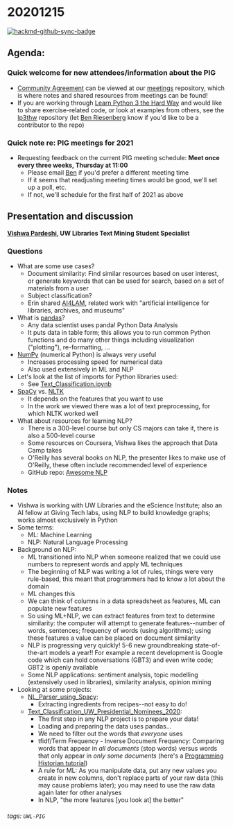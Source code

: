 # 20201215

[![hackmd-github-sync-badge](https://hackmd.io/LVvIjF5uRzetHE_Aay73fQ/badge)](https://hackmd.io/LVvIjF5uRzetHE_Aay73fQ)


## Agenda:

### Quick welcome for new attendees/information about the PIG
- [Community Agreement](https://github.com/uw-libraries-python-interest-group/meetings/blob/main/README.md#community-agreement) can be viewed at our [meetings](https://github.com/uw-libraries-python-interest-group/meetings) repository, which is where notes and shared resources from meetings can be found!
- If you are working through [Learn Python 3 the Hard Way](https://alliance-primo.hosted.exlibrisgroup.com/permalink/f/l9c4fq/CP71290856150001451) and would like to share exercise-related code, or look at examples from others, see the [lp3thw](https://github.com/uw-libraries-python-interest-group/lp3thw) repository (let [Ben Riesenberg](mailto:ries07@uw.edu) know if you'd like to be a contributor to the repo)

### Quick note re: PIG meetings for 2021
- Requesting feedback on the current PIG meeting schedule: **Meet once every three weeks, Thursday at 11:00**
    - Please email [Ben](mailto:ries07@uw.edu) if you'd prefer a different meeting time
    - If it seems that readjusting meeting times would be good, we'll set up a poll, etc.
    - If not, we'll schedule for the first half of 2021 as above

## Presentation and discussion
**[Vishwa Pardeshi](https://github.com/vishwapardeshi), UW Libraries Text Mining Student Specialist**

### Questions
- What are some use cases?
    - Document similarity: Find similar resources based on user interest, or generate keywords that can be used for search, based on a set of materials from a user
    - Subject classification?
    - Erin shared [AI4LAM](https://sites.google.com/view/ai4lam), related work with "artificial intelligence for libraries, archives, and museums"
- What is [pandas](https://pandas.pydata.org/)?
    - Any data scientist uses panda! Python Data Analysis
    - It puts data in table form; this allows you to run common Python functions and do many other things including visualization ("plotting"), re-formatting, ...
- [NumPy](https://numpy.org/) (numerical Python) is always very useful
    - Increases processing speed for numerical data
    - Also used extensively in ML and NLP
- Let's look at the list of imports for Python libraries used:
    - See [Text_Classification.ipynb](https://github.com/vishwapardeshi/Text_Classification_US_Presidential_Nominees_2020/blob/a8f37a68e4136c933d690c372f625ab245f50ccf/Text_Classification.ipynb)
- [SpaCy](https://spacy.io/) vs. [NLTK](https://www.nltk.org/)
    - It depends on the features that you want to use
    - In the work we viewed there was a lot of text preprocessing, for which NLTK worked well
- What about resources for learning NLP?
    - There is a 300-level course but only CS majors can take it, there is also a 500-level course
    - Some resources on Coursera, Vishwa likes the approach that Data Camp takes
    - O'Reilly has several books on NLP, the presenter likes to make use of O'Reilly, these often include recommended level of experience
    - GitHub repo: [Awesome NLP](https://github.com/keon/awesome-nlp)

### Notes

- Vishwa is working with UW Libraries and the eScience Institute; also an AI fellow at Giving Tech labs, using NLP to build knowledge graphs; works almost exclusively in Python
- Some terms:
    - ML: Machine Learning
    - NLP: Natural Language Processing
- Background on NLP:
    - ML transitioned into NLP when someone realized that we could use numbers to represent words and apply ML techniques
    - The beginning of NLP was writing a lot of rules, things were very rule-based, this meant that programmers had to know a lot about the domain
    - ML changes this
    - We can think of columns in a data spreadsheet as features, ML can populate new features
    - So using ML+NLP, we can extract features from text to determine similarity: the computer will attempt to generate features--number of words, sentences; frequency of words (using algorithms); using these features a value can be placed on document similarity
    - NLP is progressing very quickly! 5-6 new groundbreaking state-of-the-art models a year!! For example a recent development is Google code which can hold conversations (GBT3) and even write code; GBT2 is openly available 
    - Some NLP applications: sentiment analysis, topic modelling (extensively used in libraries), similarity analysis, opinion mining
- Looking at some projects:
    - [NL_Parser_using_Spacy](https://github.com/vishwapardeshi/NL_Parser_using_Spacy): 
        - Extracting ingredients from recipes--not easy to do!
    - [Text_Classification_UW_Presidential_Nominees_2020](https://github.com/vishwapardeshi/Text_Classification_US_Presidential_Nominees_2020):
        - The first step in any NLP project is to prepare your data!
        - Loading and preparing the data uses pandas...
        - We need to filter out the words that *everyone* uses
        - tfidf/Term Frequency - Inverse Document Frequency: Comparing words that appear in *all documents* (stop words) versus words that only appear in *only some documents* (here's a [Programming Historian tutorial](https://programminghistorian.org/en/lessons/analyzing-documents-with-tfidf))
        - A rule for ML: As you manipulate data, put any new values you create in new columns, don't replace parts of your raw data (this may cause problems later); you may need to use the raw data again later for other analyses
        - In NLP, "the more features [you look at] the better"

###### tags: `UWL-PIG`